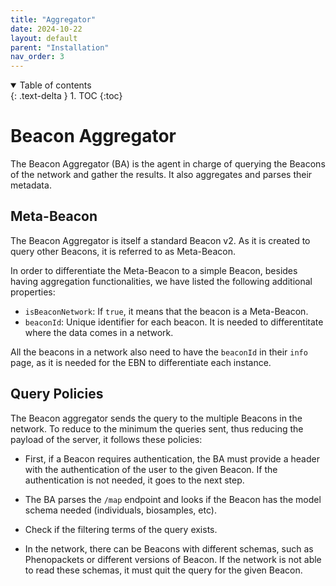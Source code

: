 ```yaml
---
title: "Aggregator"
date: 2024-10-22
layout: default
parent: "Installation"
nav_order: 3
---
```


<details open markdown="block">
  <summary>
    Table of contents
  </summary>
  {: .text-delta }
1. TOC
{:toc}
</details>


# Beacon Aggregator

The Beacon Aggregator (BA) is the agent in charge of querying the Beacons of the network and gather the results. It also aggregates and parses their metadata.

## Meta-Beacon

The Beacon Aggregator is itself a standard Beacon v2. As it is created to query other Beacons, it is referred to as Meta-Beacon.

In order to differentiate the Meta-Beacon to a simple Beacon, besides having aggregation functionalities, we have listed the following additional properties:

- `isBeaconNetwork`: If `true`, it means that the beacon is a Meta-Beacon.
- `beaconId`: Unique identifier for each beacon. It is needed to differentitate where the data comes in a network.

All the beacons in a network also need to have the `beaconId` in their `info` page, as it is needed for the EBN to differentiate each instance.

## Query Policies

The Beacon aggregator sends the query to the multiple Beacons in the network. To reduce to the minimum the queries sent, thus reducing the payload of the server, it follows these policies:

 - First, if a Beacon requires authentication, the BA must provide a header with the authentication of the user to the given Beacon. If the authentication is not needed, it goes to the next step.

 - The BA parses the `/map` endpoint and looks if the Beacon has the model schema needed (individuals, biosamples, etc).

 - Check if the filtering terms of the query exists.

 - In the network, there can be Beacons with different schemas, such as Phenopackets or different versions of Beacon. If the network is not able to read these schemas, it must quit the query for the given Beacon.

